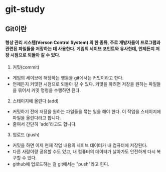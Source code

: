 # git-study
## Git이란  
#### 형상 관리 시스템(Verson Control System) 의 한 종류, 주로 개발자들이 프로그램과 관련된 파일들을 저장하는 데 사용한다. 게임의 세이브 포인트와 유사한데, 언제든지 저장 시점으로 되돌아 갈 수 있다.    
  
1. 커밋(commit)  
  * 게임의 세이브에 해당하는 행동을 git에서는 커밋이라고 한다.  
  * 언제든지 커밋한 시점으로 되돌아 갈 수 있다. 커밋을 하려면 저장을 원하는 파일들을 묶어서 커밋 명령을 수행하면 된다.  
  

2. 스테이지에 올린다 (add)
  * 커밋하기 전에 저장을 원하는 파일들을 묶는 일을 해야 한다. 이 작업을 스테이지에 파일을 올린다라고 합니다.  
  * 줄여서 간단히 'add'라고도 합니다.  
  
3. 업로드 (push)  
  * 커밋을 하면 이제 현재 작업 내용의 세이브 데이터가 내 컴퓨터에 저장된다.  
  * 다른 사람이랑 공유할 수도 있고, 내 컴퓨터의 데이터가 날아가도 안전하게 다시 복구할 수 있다.  
  * github에 업로드하는 걸 git에서는 "push"라고 힌디.  
  
  

